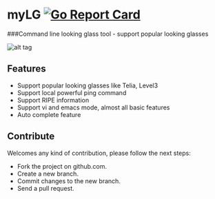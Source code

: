 # myLG [![Go Report Card](https://goreportcard.com/badge/github.com/mehrdadrad/mylg)](https://goreportcard.com/report/github.com/mehrdadrad/myLG)

###Command line looking glass tool - support popular looking glasses 

![alt tag](http://www.ippacket.org/img/mylg.png)

## Features
* Support popular looking glasses like Telia, Level3
* Support local powerful ping command
* Support RIPE information
* Support vi and emacs mode, almost all basic features
* Auto complete feature

## Contribute 
Welcomes any kind of contribution, please follow the next steps:

- Fork the project on github.com.
- Create a new branch.
- Commit changes to the new branch.
- Send a pull request.

